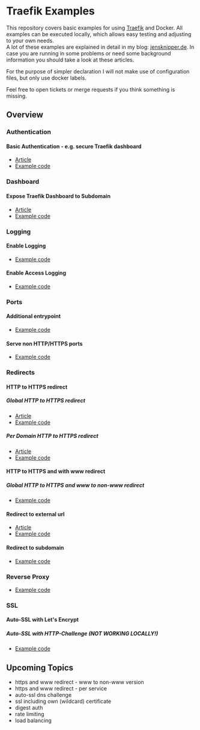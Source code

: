 # Traefik Examples

This repository covers basic examples for using [Traefik](https://traefik.io) and Docker. All examples can be executed locally, which allows easy testing and adjusting to your own needs.  
A lot of these examples are explained in detail in my blog: [jensknipper.de](https://jensknipper.de). In case you are running in some problems or need some background information you should take a look at these articles.

For the purpose of simpler declaration I will not make use of configuration files, but only use docker labels.

Feel free to open tickets or merge requests if you think something is missing.  

## Overview

### Authentication

#### Basic Authentication - e.g. secure Traefik dashboard
- [Article](https://jensknipper.de/blog/basic-authentication-with-traefik)
- [Example code](authentication/basic-authentication/docker-compose.yml)

### Dashboard

#### Expose Traefik Dashboard to Subdomain
- [Article](https://jensknipper.de/blog/exposing-traefik-dashboard/)
- [Example code](dashboard/expose-traefik-dashboard-to-subdomain/docker-compose.yml)

### Logging

#### Enable Logging
- [Example code](logging/enable-logging/docker-compose.yml)

#### Enable Access Logging
- [Example code](logging/enable-access-logging/docker-compose.yml)

### Ports

#### Additional entrypoint
- [Example code](ports/additional-entrypoint/docker-compose.yml)

#### Serve non HTTP/HTTPS ports
- [Example code](ports/serve-non-http-ports/docker-compose.yml)

### Redirects

#### HTTP to HTTPS redirect

##### Global HTTP to HTTPS redirect
- [Article](https://jensknipper.de/blog/traefik-http-to-https-redirect#global-http-to-https-redirect)
- [Example code](redirects/http-to-https-redirect/http-redirect-global/docker-compose.yml)

##### Per Domain HTTP to HTTPS redirect
- [Article](https://jensknipper.de/blog/traefik-http-to-https-redirect#per-domain-http-to-https-redirect)
- [Example code](redirects/http-to-https-redirect/http-redirect-per-domain/docker-compose.yml)

#### HTTP to HTTPS and with www redirect

##### Global HTTP to HTTPS and www to non-www redirect
- [Example code](redirects/http-to-https-with-www-redirect/global-www-to-non-www-https-redirect/docker-compose.yml)

#### Redirect to external url
- [Article](https://jensknipper.de/blog/traefik-redirect-to-external-domain/)
- [Example code](redirects/redirect-to-external-url/docker-compose.yml)

#### Redirect to subdomain
- [Example code](redirects/subdomain-redirect/docker-compose.yml)

### Reverse Proxy
- [Example code](reverse-proxy/docker-compose.yml)

### SSL

#### Auto-SSL with Let's Encrypt

##### Auto-SSL with HTTP-Challenge (NOT WORKING LOCALLY!)
- [Example code](ssl/auto-ssl/http-challenge/docker-compose.yml)


## Upcoming Topics
- https and www redirect - www to non-www version
- https and www redirect - per service
- auto-ssl dns challenge
- ssl including own (wildcard) certificate
- digest auth
- rate limiting
- load balancing
